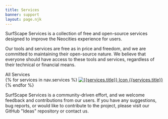```yaml
---
title: Services
banner: support
layout: page.njk
---
```


SurfScape Services is a collection of free and open-source services designed to improve the Neocities experience for users.

Our tools and services are free as in price and freedom, and we are committed to maintaining their open-source nature. We believe that everyone should have access to these tools and services, regardless of their technical or financial means.

<div class="pod">
<span class="pod--title">All Services</span>
<div class="pod--content pod--grid">
{% for services in nav.services %}
<a class="pod--links" href="{{services.url}}">
<img src="/assets/icon/32x32/{{services.icon}}" alt="{{services.title}} Icon">
{{services.title}}
</a>
{% endfor %}
</div>
</div>

SurfScape Services is a community-driven effort, and we welcome feedback and contributions from our users. If you have any suggestions, bug reports, or would like to contribute to the project, please visit our GitHub "Ideas" repository or contact us.
